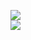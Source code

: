 [![](https://img.shields.io/badge/Made%20With-Github%20Spray-lightgrey.svg?style=for-the-badge&logo=github)](https://github.com/Annihil/github-spray#4697)  
[![](https://i.imgur.com/2DrTn0Z.gif)](https://github.com/Annihil/github-spray)